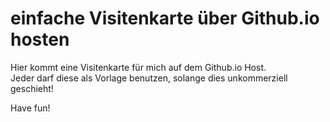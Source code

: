 # einfache Visitenkarte über Github.io hosten

Hier kommt eine Visitenkarte für mich auf dem Github.io Host.<br>
Jeder darf diese als Vorlage benutzen, solange dies unkommerziell geschieht!<br>

Have fun!
